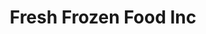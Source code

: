 ---
title: "Fresh Frozen Food Inc"
url: /monrovia/fresh-frozen-food-inc-un-drive-3/
shop: frozen food
---